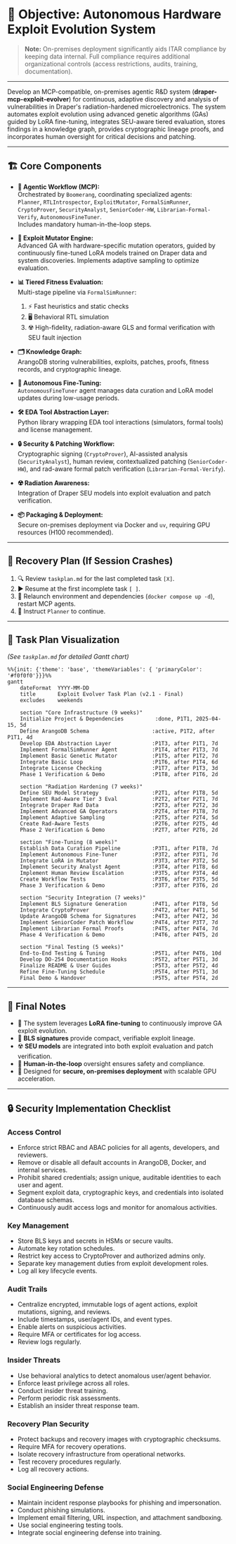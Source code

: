 # 🎯 Objective: Autonomous Hardware Exploit Evolution System

> **Note:** On-premises deployment significantly aids ITAR compliance by keeping data internal. Full compliance requires additional organizational controls (access restrictions, audits, training, documentation).

---

Develop an MCP-compatible, on-premises agentic R&D system (**draper-mcp-exploit-evolver**) for continuous, adaptive discovery and analysis of vulnerabilities in Draper's radiation-hardened microelectronics. The system automates exploit evolution using advanced genetic algorithms (GAs) guided by LoRA fine-tuning, integrates SEU-aware tiered evaluation, stores findings in a knowledge graph, provides cryptographic lineage proofs, and incorporates human oversight for critical decisions and patching.

---

## 🏗️ Core Components

- **🤖 Agentic Workflow (MCP):**  
  Orchestrated by `Boomerang`, coordinating specialized agents:  
  `Planner`, `RTLIntrospector`, `ExploitMutator`, `FormalSimRunner`, `CryptoProver`, `SecurityAnalyst`, `SeniorCoder-HW`, `Librarian-Formal-Verify`, `AutonomousFineTuner`.  
  Includes mandatory human-in-the-loop steps.

- **🧬 Exploit Mutator Engine:**  
  Advanced GA with hardware-specific mutation operators, guided by continuously fine-tuned LoRA models trained on Draper data and system discoveries. Implements adaptive sampling to optimize evaluation.

- **📊 Tiered Fitness Evaluation:**  
  Multi-stage pipeline via `FormalSimRunner`:  
  1. ⚡ Fast heuristics and static checks  
  2. 🖥️ Behavioral RTL simulation  
  3. ☢️ High-fidelity, radiation-aware GLS and formal verification with SEU fault injection

- **🗂️ Knowledge Graph:**  
  ArangoDB storing vulnerabilities, exploits, patches, proofs, fitness records, and cryptographic lineage.

- **🧠 Autonomous Fine-Tuning:**  
  `AutonomousFineTuner` agent manages data curation and LoRA model updates during low-usage periods.

- **🛠️ EDA Tool Abstraction Layer:**  
  Python library wrapping EDA tool interactions (simulators, formal tools) and license management.

- **🔒 Security & Patching Workflow:**  
  Cryptographic signing (`CryptoProver`), AI-assisted analysis (`SecurityAnalyst`), human review, contextualized patching (`SeniorCoder-HW`), and rad-aware formal patch verification (`Librarian-Formal-Verify`).

- **☢️ Radiation Awareness:**  
  Integration of Draper SEU models into exploit evaluation and patch verification.

- **📦 Packaging & Deployment:**  
  Secure on-premises deployment via Docker and `uv`, requiring GPU resources (H100 recommended).

---

## 🔄 Recovery Plan (If Session Crashes)

1. 🔍 Review `taskplan.md` for the last completed task `[X]`.
2. ▶️ Resume at the first incomplete task `[ ]`.
3. 🚀 Relaunch environment and dependencies (`docker compose up -d`), restart MCP agents.
4. 📝 Instruct `Planner` to continue.

---

## 📅 Task Plan Visualization

*(See `taskplan.md` for detailed Gantt chart)*

```mermaid
%%{init: {'theme': 'base', 'themeVariables': { 'primaryColor': '#f0f0f0'}}}%%
gantt
    dateFormat  YYYY-MM-DD
    title       Exploit Evolver Task Plan (v2.1 - Final)
    excludes    weekends

    section "Core Infrastructure (9 weeks)"
    Initialize Project & Dependencies          :done, P1T1, 2025-04-15, 5d
    Define ArangoDB Schema                    :active, P1T2, after P1T1, 4d
    Develop EDA Abstraction Layer             :P1T3, after P1T1, 7d
    Implement FormalSimRunner Agent           :P1T4, after P1T3, 7d
    Implement Basic Genetic Mutator           :P1T5, after P1T2, 7d
    Integrate Basic Loop                      :P1T6, after P1T4, 6d
    Integrate License Checking                :P1T7, after P1T3, 3d
    Phase 1 Verification & Demo               :P1T8, after P1T6, 2d

    section "Radiation Hardening (7 weeks)"
    Define SEU Model Strategy                 :P2T1, after P1T8, 5d
    Implement Rad-Aware Tier 3 Eval           :P2T2, after P2T1, 7d
    Integrate Draper Rad Data                 :P2T3, after P2T2, 3d
    Implement Advanced GA Operators           :P2T4, after P1T8, 7d
    Implement Adaptive Sampling               :P2T5, after P2T4, 5d
    Create Rad-Aware Tests                    :P2T6, after P2T5, 4d
    Phase 2 Verification & Demo               :P2T7, after P2T6, 2d

    section "Fine-Tuning (8 weeks)"
    Establish Data Curation Pipeline          :P3T1, after P1T8, 7d
    Implement Autonomous Fine-Tuner           :P3T2, after P3T1, 7d
    Integrate LoRA in Mutator                 :P3T3, after P3T2, 5d
    Implement Security Analyst Agent          :P3T4, after P1T8, 6d
    Implement Human Review Escalation         :P3T5, after P3T4, 4d
    Create Workflow Tests                     :P3T6, after P3T5, 5d
    Phase 3 Verification & Demo               :P3T7, after P3T6, 2d

    section "Security Integration (7 weeks)"
    Implement BLS Signature Generation        :P4T1, after P1T8, 5d
    Integrate CryptoProver                    :P4T2, after P4T1, 5d
    Update ArangoDB Schema for Signatures     :P4T3, after P4T2, 3d
    Implement SeniorCoder Patch Workflow      :P4T4, after P3T7, 7d
    Implement Librarian Formal Proofs         :P4T5, after P4T4, 7d
    Phase 4 Verification & Demo               :P4T6, after P4T5, 2d

    section "Final Testing (5 weeks)"
    End-to-End Testing & Tuning               :P5T1, after P4T6, 10d
    Develop DO-254 Documentation Hooks        :P5T2, after P5T1, 3d
    Finalize README & User Guides             :P5T3, after P5T2, 4d
    Refine Fine-Tuning Schedule               :P5T4, after P5T1, 3d
    Final Demo & Handover                     :P5T5, after P5T4, 2d
```

---

## 📝 Final Notes

- 🔄 The system leverages **LoRA fine-tuning** to continuously improve GA exploit evolution.
- 🔐 **BLS signatures** provide compact, verifiable exploit lineage.
- ☢️ **SEU models** are integrated into both exploit evaluation and patch verification.
- 👥 **Human-in-the-loop** oversight ensures safety and compliance.
- 🏢 Designed for **secure, on-premises deployment** with scalable GPU acceleration.

---

## 🔒 Security Implementation Checklist

### Access Control
- Enforce strict RBAC and ABAC policies for all agents, developers, and reviewers.
- Remove or disable all default accounts in ArangoDB, Docker, and internal services.
- Prohibit shared credentials; assign unique, auditable identities to each user and agent.
- Segment exploit data, cryptographic keys, and credentials into isolated database schemas.
- Continuously audit access logs and monitor for anomalous activities.

### Key Management
- Store BLS keys and secrets in HSMs or secure vaults.
- Automate key rotation schedules.
- Restrict key access to CryptoProver and authorized admins only.
- Separate key management duties from exploit development roles.
- Log all key lifecycle events.

### Audit Trails
- Centralize encrypted, immutable logs of agent actions, exploit mutations, signing, and reviews.
- Include timestamps, user/agent IDs, and event types.
- Enable alerts on suspicious activities.
- Require MFA or certificates for log access.
- Review logs regularly.

### Insider Threats
- Use behavioral analytics to detect anomalous user/agent behavior.
- Enforce least privilege across all roles.
- Conduct insider threat training.
- Perform periodic risk assessments.
- Establish an insider threat response team.

### Recovery Plan Security
- Protect backups and recovery images with cryptographic checksums.
- Require MFA for recovery operations.
- Isolate recovery infrastructure from operational networks.
- Test recovery procedures regularly.
- Log all recovery actions.

### Social Engineering Defense
- Maintain incident response playbooks for phishing and impersonation.
- Conduct phishing simulations.
- Implement email filtering, URL inspection, and attachment sandboxing.
- Use social engineering testing tools.
- Integrate social engineering defense into training.
